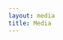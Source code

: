 ```yaml
---
layout: media
title: Media
---
```

<!--div class="row" style="margin-top: 10px;">
    <div class="col-md-8 col-md-offset-2 col-xs-12">
        <div class="embed-responsive embed-responsive-16by9">
            <iframe class="embed-responsive-item" src="https://youtube.com/embed/_fl9i-az_Q0" id="video"></iframe>
        </div>
        <p>Video text</p>
    </div>
</div>
<div class="row" style="margin-top: 30px;">
    <div class="col-md-8 col-md-offset-2 col-xs-12">
        <div class="embed-responsive embed-responsive-16by9">
            <iframe class="embed-responsive-item" src="https://youtube.com/embed/aMJcry0u_HQ"></iframe>
        </div>
        <p>Video text</p>
    </div>
</div-->

<!--div class="row" style="margin-top: 10px;">
    <div class="col-xs-12 col-sm-3">
        <ul class="nav nav-pills nav-stacked" role="tablist">
            <li role="presentation" class="active">
                <a href="#video1" aria-controls="video1" role="tab" data-toggle="tab" onclick="getElementById("youtube1").pause();">Video1</a>
            </li>
            <li role="presentation">
                <a href="#video2" aria-controls="video2" role="tab" data-toggle="tab">Video2</a>
            </li>
        </ul>
    </div>
    <div class="col-xs-12 col-sm-9">
        <div class="tab-content" style="border: none;">
            <div role="tabpanel" class="tab-pane fade in active" id="video1">
                <h2>Video header</h2>
                <div class="embed-responsive embed-responsive-16by9">
                    <iframe class="embed-responsive-item" src="https://youtube.com/embed/_fl9i-az_Q0" id="youtube1"></iframe>
                </div>
                <p>Video text</p>
            </div>
            <div role="tabpanel" class="tab-pane fade" id="video2">
                <h2>Video header</h2>
                <div class="embed-responsive embed-responsive-16by9">
                    <iframe class="embed-responsive-item" src="https://youtube.com/embed/aMJcry0u_HQ"></iframe>
                </div>
                <p>Video text</p>
            </div>
        </div>
</div-->
